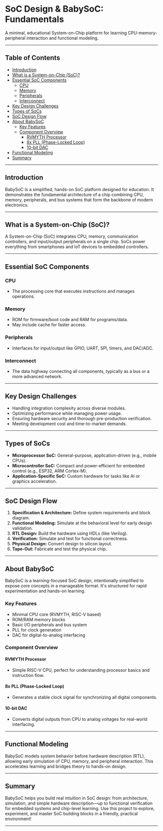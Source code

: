 # SoC Design & BabySoC: Fundamentals

A minimal, educational System-on-Chip platform for learning CPU-memory-peripheral interaction and functional modeling.

---

## Table of Contents

- [Introduction](#introduction)
- [What is a System-on-Chip (SoC)?](#what-is-a-system-on-chip-soc)
- [Essential SoC Components](#essential-soc-components)
  - [CPU](#cpu)
  - [Memory](#memory)
  - [Peripherals](#peripherals)
  - [Interconnect](#interconnect)
- [Key Design Challenges](#key-design-challenges)
- [Types of SoCs](#types-of-socs)
- [SoC Design Flow](#soc-design-flow)
- [About BabySoC](#about-babysoc)
  - [Key Features](#key-features)
  - [Component Overview](#component-overview)
    - [RVMYTH Processor](#rvmyth-processor)
    - [8x PLL (Phase-Locked Loop)](#8x-pll-phase-locked-loop)
    - [10-bit DAC](#10-bit-dac)
- [Functional Modeling](#functional-modeling)
- [Summary](#summary)

---

## Introduction

BabySoC is a simplified, hands-on SoC platform designed for education. It demonstrates the fundamental architecture of a chip combining CPU, memory, peripherals, and bus systems that form the backbone of modern electronics.

---

## What is a System-on-Chip (SoC)?

A System-on-Chip (SoC) integrates CPU, memory, communication controllers, and input/output peripherals on a single chip. SoCs power everything from smartphones and IoT devices to embedded controllers.

---

## Essential SoC Components

### CPU

- The processing core that executes instructions and manages operations.

### Memory

- ROM for firmware/boot code and RAM for programs/data.
- May include cache for faster access.

### Peripherals

- Interfaces for input/output like GPIO, UART, SPI, timers, and DAC/ADC.

### Interconnect

- The data highway connecting all components, typically as a bus or a more advanced network.

---

## Key Design Challenges

- Handling integration complexity across diverse modules.
- Optimizing performance while managing power usage.
- Ensuring hardware security and thorough pre-production verification.
- Meeting development cost and time-to-market demands.

---

## Types of SoCs

- **Microprocessor SoC:** General-purpose, application-driven (e.g., mobile CPUs).
- **Microcontroller SoC:** Compact and power-efficient for embedded control (e.g., ESP32, ARM Cortex-M).
- **Application-Specific SoC:** Custom hardware for tasks like AI or graphics acceleration.

---

## SoC Design Flow

1. **Specification & Architecture:** Define system requirements and block diagram.
2. **Functional Modeling:** Simulate at the behavioral level for early design validation.
3. **RTL Design:** Build the hardware using HDLs (like Verilog).
4. **Verification:** Simulate and test for functional correctness.
5. **Physical Design:** Convert design to silicon layout.
6. **Tape-Out:** Fabricate and test the physical chip.

---

## About BabySoC

BabySoC is a learning-focused SoC design, intentionally simplified to expose core concepts in a manageable format. It's structured for rapid experimentation and hands-on learning.

### Key Features

- Minimal CPU core (RVMYTH, RISC-V based)
- ROM/RAM memory blocks
- Basic I/O peripherals and bus system
- PLL for clock generation
- DAC for digital-to-analog interfacing

### Component Overview

#### RVMYTH Processor

- Simple RISC-V CPU, perfect for understanding processor basics and instruction flow.

#### 8x PLL (Phase-Locked Loop)

- Generates a stable clock signal for synchronizing all digital components.

#### 10-bit DAC

- Converts digital outputs from CPU to analog voltages for real-world interfacing.

---

## Functional Modeling

BabySoC models system behavior before hardware description (RTL), allowing early simulation of CPU, memory, and peripheral interaction. This accelerates learning and bridges theory to hands-on design.

---

## Summary

BabySoC helps you build real intuition in SoC design: from architecture, simulation, and simple hardware description—up to functional verification for embedded systems and chip-level learning. Use this project to explore, experiment, and master SoC building blocks in a friendly, practical environment!

---


